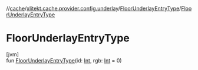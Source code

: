 //[cache](../../../index.md)/[xlitekt.cache.provider.config.underlay](../index.md)/[FloorUnderlayEntryType](index.md)/[FloorUnderlayEntryType](-floor-underlay-entry-type.md)

# FloorUnderlayEntryType

[jvm]\
fun [FloorUnderlayEntryType](-floor-underlay-entry-type.md)(id: [Int](https://kotlinlang.org/api/latest/jvm/stdlib/kotlin/-int/index.html), rgb: [Int](https://kotlinlang.org/api/latest/jvm/stdlib/kotlin/-int/index.html) = 0)
